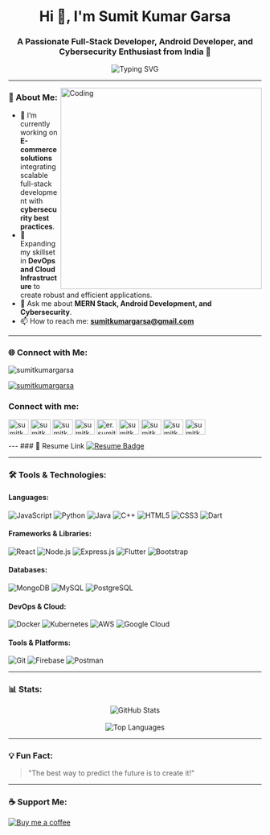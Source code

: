 <h1 align="center">Hi 👋, I'm Sumit Kumar Garsa</h1>
<h3 align="center">A Passionate Full-Stack Developer, Android Developer, and Cybersecurity Enthusiast from India 🚀</h3>

<p align="center">
  <img src="https://readme-typing-svg.demolab.com?font=Fira+Code&weight=500&size=22&pause=1000&color=3A77F7&background=FFFFFF00&center=true&vCenter=true&width=440&lines=Full-Stack+Developer;Android+Developer;Cybersecurity+Enthusiast;Always+Learning+%F0%9F%93%9A" alt="Typing SVG" />
</p>

---

<img align="right" alt="Coding" width="400" src="https://cdn.dribbble.com/users/1162077/screenshots/3848914/programmer.gif">

### 🚀 About Me:
- 🔭 I’m currently working on **E-commerce solutions** integrating scalable full-stack development with **cybersecurity best practices**.  
- 🌱 Expanding my skillset in **DevOps and Cloud Infrastructure** to create robust and efficient applications.  
- 💬 Ask me about **MERN Stack, Android Development, and Cybersecurity**.  
- 📫 How to reach me: **sumitkumargarsa@gmail.com**  

---

### 🌐 Connect with Me:
<p align="left"> <img src="https://komarev.com/ghpvc/?username=sumitkumargarsa&label=Profile%20views&color=0e75b6&style=flat" alt="sumitkumargarsa" /> </p>

<p align="left"> <a href="https://twitter.com/sumitkumargarsa" target="blank"><img src="https://img.shields.io/twitter/follow/sumitkumargarsa?logo=twitter&style=for-the-badge" alt="sumitkumargarsa" /></a> </p>

<h3 align="left">Connect with me:</h3>
<p align="left">
<a href="https://twitter.com/sumitkumargarsa" target="blank"><img align="center" src="https://raw.githubusercontent.com/rahuldkjain/github-profile-readme-generator/master/src/images/icons/Social/twitter.svg" alt="sumitkumargarsa" height="30" width="40" /></a>
<a href="https://linkedin.com/in/sumitkumargarsa" target="blank"><img align="center" src="https://raw.githubusercontent.com/rahuldkjain/github-profile-readme-generator/master/src/images/icons/Social/linked-in-alt.svg" alt="sumitkumargarsa" height="30" width="40" /></a>
<a href="https://kaggle.com/sumitkumargarsa" target="blank"><img align="center" src="https://raw.githubusercontent.com/rahuldkjain/github-profile-readme-generator/master/src/images/icons/Social/kaggle.svg" alt="sumitkumargarsa" height="30" width="40" /></a>
<a href="https://instagram.com/sumitkumargarsa" target="blank"><img align="center" src="https://raw.githubusercontent.com/rahuldkjain/github-profile-readme-generator/master/src/images/icons/Social/instagram.svg" alt="sumitkumargarsa" height="30" width="40" /></a>
<a href="https://www.youtube.com/c/er.sumitkumargarsa" target="blank"><img align="center" src="https://raw.githubusercontent.com/rahuldkjain/github-profile-readme-generator/master/src/images/icons/Social/youtube.svg" alt="er.sumitkumargarsa" height="30" width="40" /></a>
<a href="https://www.codechef.com/users/sumitkumargarsa" target="blank"><img align="center" src="https://cdn.jsdelivr.net/npm/simple-icons@3.1.0/icons/codechef.svg" alt="sumitkumargarsa" height="30" width="40" /></a>
<a href="https://www.leetcode.com/sumitkumargarsa" target="blank"><img align="center" src="https://raw.githubusercontent.com/rahuldkjain/github-profile-readme-generator/master/src/images/icons/Social/leet-code.svg" alt="sumitkumargarsa" height="30" width="40" /></a>
<a href="https://auth.geeksforgeeks.org/user/sumitkumargarsa" target="blank"><img align="center" src="https://raw.githubusercontent.com/rahuldkjain/github-profile-readme-generator/master/src/images/icons/Social/geeks-for-geeks.svg" alt="sumitkumargarsa" height="30" width="40" /></a>
<a href="https://www.topcoder.com/members/sumitkumargarsa" target="blank"><img align="center" src="https://raw.githubusercontent.com/rahuldkjain/github-profile-readme-generator/master/src/images/icons/Social/topcoder.svg" alt="sumitkumargarsa" height="30" width="40" /></a>
</p>
---
### 📒 Resume Link
<a href="https://drive.google.com/drive/folders/1JmMf8RgtC6jrLtxF4GfQy9tJTavpQcfB">
    <img src="https://img.shields.io/badge/Resume-View-blue?style=for-the-badge&logo=readthedocs" alt="Resume Badge">
</a>

---

### 🛠️ Tools & Technologies:
#### Languages:
<p>
  <img src="https://img.shields.io/badge/JavaScript-%23F7DF1E.svg?logo=javascript&logoColor=black" alt="JavaScript" />
  <img src="https://img.shields.io/badge/Python-%233776AB.svg?logo=python&logoColor=white" alt="Python" />
  <img src="https://img.shields.io/badge/Java-%23007396.svg?logo=java&logoColor=white" alt="Java" />
  <img src="https://img.shields.io/badge/C++-%2300599C.svg?logo=cplusplus&logoColor=white" alt="C++" />
  <img src="https://img.shields.io/badge/HTML-%23E34F26.svg?logo=html5&logoColor=white" alt="HTML5" />
  <img src="https://img.shields.io/badge/CSS-%231572B6.svg?logo=css3&logoColor=white" alt="CSS3" />
  <img src="https://img.shields.io/badge/Dart-%230175C2.svg?logo=dart&logoColor=white" alt="Dart" />
</p>

#### Frameworks & Libraries:
<p>
  <img src="https://img.shields.io/badge/React-%2361DAFB.svg?logo=react&logoColor=black" alt="React" />
  <img src="https://img.shields.io/badge/Node.js-%23339933.svg?logo=nodedotjs&logoColor=white" alt="Node.js" />
  <img src="https://img.shields.io/badge/Express.js-%23000000.svg?logo=express&logoColor=white" alt="Express.js" />
  <img src="https://img.shields.io/badge/Flutter-%2302569B.svg?logo=flutter&logoColor=white" alt="Flutter" />
  <img src="https://img.shields.io/badge/Bootstrap-%23563D7C.svg?logo=bootstrap&logoColor=white" alt="Bootstrap" />
</p>

#### Databases:
<p>
  <img src="https://img.shields.io/badge/MongoDB-%2347A248.svg?logo=mongodb&logoColor=white" alt="MongoDB" />
  <img src="https://img.shields.io/badge/MySQL-%2300A6D5.svg?logo=mysql&logoColor=white" alt="MySQL" />
  <img src="https://img.shields.io/badge/PostgreSQL-%23336791.svg?logo=postgresql&logoColor=white" alt="PostgreSQL" />
</p>

#### DevOps & Cloud:
<p>
  <img src="https://img.shields.io/badge/Docker-%232496ED.svg?logo=docker&logoColor=white" alt="Docker" />
  <img src="https://img.shields.io/badge/Kubernetes-%23326CE5.svg?logo=kubernetes&logoColor=white" alt="Kubernetes" />
  <img src="https://img.shields.io/badge/AWS-%23FF9900.svg?logo=amazon-aws&logoColor=white" alt="AWS" />
  <img src="https://img.shields.io/badge/GCP-%234285F4.svg?logo=google-cloud&logoColor=white" alt="Google Cloud" />
</p>

#### Tools & Platforms:
<p>
  <img src="https://img.shields.io/badge/Git-%23F05033.svg?logo=git&logoColor=white" alt="Git" />
  <img src="https://img.shields.io/badge/Firebase-%23FFCA28.svg?logo=firebase&logoColor=black" alt="Firebase" />
  <img src="https://img.shields.io/badge/Postman-%23FF6C37.svg?logo=postman&logoColor=white" alt="Postman" />
</p>

---

### 📊 Stats:
<p align="center">
  <img src="https://github-readme-stats.vercel.app/api?username=sumitkumargarsa&show_icons=true&theme=radical" alt="GitHub Stats" />
<!--   <img src="https://github-readme-streak-stats.herokuapp.com?user=sumitkumargarsa&theme=radical&hide_border=true" alt="GitHub Streak" /> -->
  <br/> <br/>
  <img src="https://github-readme-stats.vercel.app/api/top-langs/?username=sumitkumargarsa&layout=compact&theme=radical" alt="Top Languages" />
</p>

---

### 💡 Fun Fact:
> "The best way to predict the future is to create it!"

---

### ☕ Support Me:
<p>
  <a href="https://www.buymeacoffee.com/sumitkumargarsa"><img src="https://img.buymeacoffee.com/button-api/?text=Buy me a coffee&emoji=&slug=sumitkumargarsa&button_colour=FFDD00&font_colour=000000&font_family=Cookie&outline_colour=000000&coffee_colour=ffffff" alt="Buy me a coffee" /></a>
</p>
